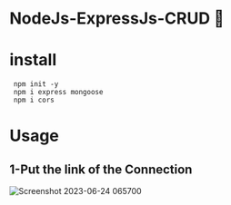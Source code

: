 # NodeJs-ExpressJs-CRUD 	:rocket:
# install 
```
 npm init -y
 npm i express mongoose
 npm i cors
```
# Usage

## 1-Put the link of the Connection
![Screenshot 2023-06-24 065700](https://github.com/mody19765/Full-Stack-Project--CRUD-Operations/assets/73292867/4b4dec15-9ccc-4dd4-bae4-8d5a8a39e536)




